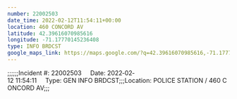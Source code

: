 ```yaml
---
number: 22002503
date_time: 2022-02-12T11:54:11+00:00
location: 460 CONCORD AV
latitude: 42.39616070985616
longitude: -71.17770145236408
type: INFO BRDCST
google_maps_link: https://maps.google.com/?q=42.39616070985616,-71.17770145236408
---
```


;;;;;;Incident #: 22002503     Date: 2022‐02‐12 11:54:11     Type: GEN INFO BRDCST;;;Location: POLICE STATION / 460 CONCORD AV;;;
